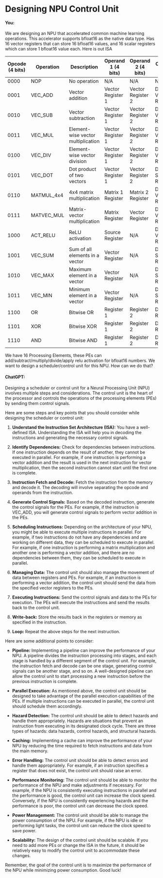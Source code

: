 # Designing NPU Control Unit

#### You:
We are designing an NPU that accelerated common machine learning operations. This accelerator supports bfloat16 as the native data type. Has 16 vector registers that can store 16 bfloat16 values, and 16 scalar registers which can store 1 bfloat16 value each. Here is out ISA

| Opcode (4 bits) | Operation           | Description                               | Operand 1 (4 bits) | Operand 2 (4 bits) | Operand 3 (4 bits) |
|-----------------|----------------------|-------------------------------------------|---------------------|---------------------|---------------------|
| 0000            | NOP                  | No operation                              | N/A                 | N/A                 | N/A                 |
| 0001            | VEC_ADD              | Vector addition                           | Vector Register 1   | Vector Register 2   | Destination Vector Register|
| 0010            | VEC_SUB              | Vector subtraction                        | Vector Register 1   | Vector Register 2   | Destination Vector Register|
| 0011            | VEC_MUL              | Element-wise vector multiplication       | Vector Register 1   | Vector Register 2   | Destination Vector Register|
| 0100            | VEC_DIV              | Element-wise vector division              | Vector Register 1   | Vector Register 2   | Destination Vector Register|
| 0101            | VEC_DOT              | Dot product of two vectors                | Vector Register 1   | Vector Register 2   | Destination Scalar Register|
| 0110            | MATMUL_4x4           | 4x4 matrix multiplication                 | Matrix 1 Register   | Matrix 2 Register   | Destination Vector Register|
| 0111            | MATVEC_MUL           | Matrix-vector multiplication              | Matrix Register     | Vector Register     | Destination Vector Register|
| 1000            | ACT_RELU             | ReLU activation                           | Source Register     | N/A                 | Destination Vector Register|
| 1001            | VEC_SUM              | Sum of all elements in a vector           | Vector Register     | N/A                 | Destination Scalar Register|
| 1010            | VEC_MAX              | Maximum element in a vector               | Vector Register     | N/A                 | Destination Scalar Register|
| 1011            | VEC_MIN              | Minimum element in a vector               | Vector Register     | N/A                 | Destination Scalar Register|
| 1100            | OR                   | Bitwise OR                                | Register 1          | Register 2          | Destination Register|
| 1101            | XOR                  | Bitwise XOR                               | Register 1          | Register 2          | Destination Register|
| 1110            | AND                  | Bitwise AND                               | Register 1          | Register 2          | Destination Register|

We have 16 Processing Elements, these PEs can add/subtract/multiply/divide/apply relu activation for bfloat16 numbers. We want to design a scheduler/control unit for this NPU. How can we do that?

#### ChatGPT:
Designing a scheduler or control unit for a Neural Processing Unit (NPU) involves multiple steps and considerations. The control unit is the heart of the processor and controls the operations of the processing elements (PEs) by sending them control signals.

Here are some steps and key points that you should consider while designing the scheduler or control unit:

1. **Understand the Instruction Set Architecture (ISA):** You have a well-defined ISA. Understanding the ISA will help you in decoding the instructions and generating the necessary control signals.

2. **Identify Dependencies:** Check for dependencies between instructions. If one instruction depends on the result of another, they cannot be executed in parallel. For example, if one instruction is performing a vector addition and the result is used in the next instruction for vector multiplication, then the second instruction cannot start until the first one is complete.

3. **Instruction Fetch and Decode:** Fetch the instruction from the memory and decode it. The decoding will involve separating the opcode and operands from the instruction.

4. **Generate Control Signals:** Based on the decoded instruction, generate the control signals for the PEs. For example, if the instruction is VEC\_ADD, you will generate control signals to perform vector addition in the PEs.

5. **Scheduling Instructions:** Depending on the architecture of your NPU, you might be able to execute multiple instructions in parallel. For example, if two instructions do not have any dependencies and are working on different data, they can be scheduled to execute in parallel. For example, if one instruction is performing a matrix multiplication and another one is performing a vector addition, and there are no dependencies between them, they can be scheduled to execute in parallel.

6. **Managing Data:** The control unit should also manage the movement of data between registers and PEs. For example, if an instruction is performing a vector addition, the control unit should send the data from the specified vector registers to the PEs.

7. **Executing Instructions:** Send the control signals and data to the PEs for execution. The PEs will execute the instructions and send the results back to the control unit.

8. **Write-back:** Store the results back in the registers or memory as specified in the instruction.

9. **Loop:** Repeat the above steps for the next instruction.

Here are some additional points to consider:

- **Pipeline:** Implementing a pipeline can improve the performance of your NPU. A pipeline divides the instruction processing into stages, and each stage is handled by a different segment of the control unit. For example, the instruction fetch and decode can be one stage, generating control signals can be another stage, and so on. A well-designed pipeline can allow the control unit to start processing a new instruction before the previous instruction is complete.

- **Parallel Execution:** As mentioned above, the control unit should be designed to take advantage of the parallel execution capabilities of the PEs. If multiple instructions can be executed in parallel, the control unit should schedule them accordingly.

- **Hazard Detection:** The control unit should be able to detect hazards and handle them appropriately. Hazards are situations that prevent an instruction from executing in its designated clock cycle. There are three types of hazards: data hazards, control hazards, and structural hazards.

- **Caching:** Implementing a cache can improve the performance of your NPU by reducing the time required to fetch instructions and data from the main memory.

- **Error Handling:** The control unit should be able to detect errors and handle them appropriately. For example, if an instruction specifies a register that does not exist, the control unit should raise an error.

- **Performance Monitoring:** The control unit should be able to monitor the performance of the NPU and make adjustments if necessary. For example, if the NPU is consistently executing instructions in parallel and the performance is good, the control unit can increase the clock speed. Conversely, if the NPU is consistently experiencing hazards and the performance is poor, the control unit can decrease the clock speed.

- **Power Management:** The control unit should be able to manage the power consumption of the NPU. For example, if the NPU is idle or performing light tasks, the control unit can reduce the clock speed to save power.

- **Scalability:** The design of the control unit should be scalable. If you need to add more PEs or change the ISA in the future, it should be relatively easy to modify the control unit to accommodate these changes.

Remember, the goal of the control unit is to maximize the performance of the NPU while minimizing power consumption. Good luck!
